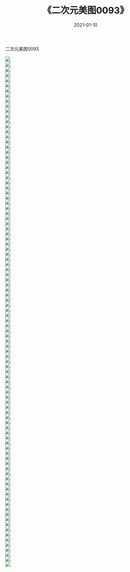 ﻿---
layout: post
title:  《二次元美图0093》
date:   2021-01-10
img: http://imgx.orgx.ga/二次元/2021/二次元美图0093/000.jpg
categories: [美女, 清纯, 唯美]
---

二次元美图0093

 ![](http://imgx.orgx.ga/二次元/2021/二次元美图0093/001.jpg) <br>![](http://imgx.orgx.ga/二次元/2021/二次元美图0093/002.jpg) <br>![](http://imgx.orgx.ga/二次元/2021/二次元美图0093/003.jpg) <br>![](http://imgx.orgx.ga/二次元/2021/二次元美图0093/004.jpg) <br>![](http://imgx.orgx.ga/二次元/2021/二次元美图0093/005.jpg) <br>![](http://imgx.orgx.ga/二次元/2021/二次元美图0093/006.jpg) <br>![](http://imgx.orgx.ga/二次元/2021/二次元美图0093/007.jpg) <br>![](http://imgx.orgx.ga/二次元/2021/二次元美图0093/008.jpg) <br>![](http://imgx.orgx.ga/二次元/2021/二次元美图0093/009.jpg) <br>![](http://imgx.orgx.ga/二次元/2021/二次元美图0093/010.jpg) <br>![](http://imgx.orgx.ga/二次元/2021/二次元美图0093/011.jpg) <br>![](http://imgx.orgx.ga/二次元/2021/二次元美图0093/012.jpg) <br>![](http://imgx.orgx.ga/二次元/2021/二次元美图0093/013.jpg) <br>![](http://imgx.orgx.ga/二次元/2021/二次元美图0093/014.jpg) <br>![](http://imgx.orgx.ga/二次元/2021/二次元美图0093/015.jpg) <br>![](http://imgx.orgx.ga/二次元/2021/二次元美图0093/016.jpg) <br>![](http://imgx.orgx.ga/二次元/2021/二次元美图0093/017.jpg) <br>![](http://imgx.orgx.ga/二次元/2021/二次元美图0093/018.jpg) <br>![](http://imgx.orgx.ga/二次元/2021/二次元美图0093/019.jpg) <br>![](http://imgx.orgx.ga/二次元/2021/二次元美图0093/020.jpg) <br>![](http://imgx.orgx.ga/二次元/2021/二次元美图0093/021.jpg) <br>![](http://imgx.orgx.ga/二次元/2021/二次元美图0093/022.jpg) <br>![](http://imgx.orgx.ga/二次元/2021/二次元美图0093/023.jpg) <br>![](http://imgx.orgx.ga/二次元/2021/二次元美图0093/024.jpg) <br>![](http://imgx.orgx.ga/二次元/2021/二次元美图0093/025.jpg) <br>![](http://imgx.orgx.ga/二次元/2021/二次元美图0093/026.jpg) <br>![](http://imgx.orgx.ga/二次元/2021/二次元美图0093/027.jpg) <br>![](http://imgx.orgx.ga/二次元/2021/二次元美图0093/028.jpg) <br>![](http://imgx.orgx.ga/二次元/2021/二次元美图0093/029.jpg) <br>![](http://imgx.orgx.ga/二次元/2021/二次元美图0093/030.jpg) <br>![](http://imgx.orgx.ga/二次元/2021/二次元美图0093/031.jpg) <br>![](http://imgx.orgx.ga/二次元/2021/二次元美图0093/032.jpg) <br>![](http://imgx.orgx.ga/二次元/2021/二次元美图0093/033.jpg) <br>![](http://imgx.orgx.ga/二次元/2021/二次元美图0093/034.jpg) <br>![](http://imgx.orgx.ga/二次元/2021/二次元美图0093/035.jpg) <br>![](http://imgx.orgx.ga/二次元/2021/二次元美图0093/036.jpg) <br>![](http://imgx.orgx.ga/二次元/2021/二次元美图0093/037.jpg) <br>![](http://imgx.orgx.ga/二次元/2021/二次元美图0093/038.jpg) <br>![](http://imgx.orgx.ga/二次元/2021/二次元美图0093/039.jpg) <br>![](http://imgx.orgx.ga/二次元/2021/二次元美图0093/040.jpg) <br>![](http://imgx.orgx.ga/二次元/2021/二次元美图0093/041.jpg) <br>![](http://imgx.orgx.ga/二次元/2021/二次元美图0093/042.jpg) <br>![](http://imgx.orgx.ga/二次元/2021/二次元美图0093/043.jpg) <br>![](http://imgx.orgx.ga/二次元/2021/二次元美图0093/044.jpg) <br>![](http://imgx.orgx.ga/二次元/2021/二次元美图0093/045.jpg) <br>![](http://imgx.orgx.ga/二次元/2021/二次元美图0093/046.jpg) <br>![](http://imgx.orgx.ga/二次元/2021/二次元美图0093/047.jpg) <br>![](http://imgx.orgx.ga/二次元/2021/二次元美图0093/048.jpg) <br>![](http://imgx.orgx.ga/二次元/2021/二次元美图0093/049.jpg) <br>![](http://imgx.orgx.ga/二次元/2021/二次元美图0093/050.jpg) <br>![](http://imgx.orgx.ga/二次元/2021/二次元美图0093/051.jpg) <br>![](http://imgx.orgx.ga/二次元/2021/二次元美图0093/052.jpg) <br>![](http://imgx.orgx.ga/二次元/2021/二次元美图0093/053.jpg) <br>![](http://imgx.orgx.ga/二次元/2021/二次元美图0093/054.jpg) <br>![](http://imgx.orgx.ga/二次元/2021/二次元美图0093/055.jpg) <br>![](http://imgx.orgx.ga/二次元/2021/二次元美图0093/056.jpg) <br>![](http://imgx.orgx.ga/二次元/2021/二次元美图0093/057.jpg) <br>![](http://imgx.orgx.ga/二次元/2021/二次元美图0093/058.jpg) <br>![](http://imgx.orgx.ga/二次元/2021/二次元美图0093/059.jpg) <br>![](http://imgx.orgx.ga/二次元/2021/二次元美图0093/060.jpg) <br>![](http://imgx.orgx.ga/二次元/2021/二次元美图0093/061.jpg) <br>![](http://imgx.orgx.ga/二次元/2021/二次元美图0093/062.jpg) <br>![](http://imgx.orgx.ga/二次元/2021/二次元美图0093/063.jpg) <br>![](http://imgx.orgx.ga/二次元/2021/二次元美图0093/064.jpg) <br>![](http://imgx.orgx.ga/二次元/2021/二次元美图0093/065.jpg) <br>![](http://imgx.orgx.ga/二次元/2021/二次元美图0093/066.jpg) <br>![](http://imgx.orgx.ga/二次元/2021/二次元美图0093/067.jpg) <br>![](http://imgx.orgx.ga/二次元/2021/二次元美图0093/068.jpg) <br>![](http://imgx.orgx.ga/二次元/2021/二次元美图0093/069.jpg) <br>![](http://imgx.orgx.ga/二次元/2021/二次元美图0093/070.jpg) <br>![](http://imgx.orgx.ga/二次元/2021/二次元美图0093/071.jpg) <br>![](http://imgx.orgx.ga/二次元/2021/二次元美图0093/072.jpg) <br>![](http://imgx.orgx.ga/二次元/2021/二次元美图0093/073.jpg) <br>![](http://imgx.orgx.ga/二次元/2021/二次元美图0093/074.jpg) <br>![](http://imgx.orgx.ga/二次元/2021/二次元美图0093/075.jpg) <br>![](http://imgx.orgx.ga/二次元/2021/二次元美图0093/076.jpg) <br>![](http://imgx.orgx.ga/二次元/2021/二次元美图0093/077.jpg) <br>![](http://imgx.orgx.ga/二次元/2021/二次元美图0093/078.jpg) <br>![](http://imgx.orgx.ga/二次元/2021/二次元美图0093/079.jpg) <br>![](http://imgx.orgx.ga/二次元/2021/二次元美图0093/080.jpg) <br>![](http://imgx.orgx.ga/二次元/2021/二次元美图0093/081.jpg) <br>![](http://imgx.orgx.ga/二次元/2021/二次元美图0093/082.jpg) <br>![](http://imgx.orgx.ga/二次元/2021/二次元美图0093/083.jpg) <br>![](http://imgx.orgx.ga/二次元/2021/二次元美图0093/084.jpg) <br>![](http://imgx.orgx.ga/二次元/2021/二次元美图0093/085.jpg) <br>![](http://imgx.orgx.ga/二次元/2021/二次元美图0093/086.jpg) <br>![](http://imgx.orgx.ga/二次元/2021/二次元美图0093/087.jpg) <br>![](http://imgx.orgx.ga/二次元/2021/二次元美图0093/088.jpg) <br>![](http://imgx.orgx.ga/二次元/2021/二次元美图0093/089.jpg) <br>![](http://imgx.orgx.ga/二次元/2021/二次元美图0093/090.jpg) <br>![](http://imgx.orgx.ga/二次元/2021/二次元美图0093/091.jpg) <br>![](http://imgx.orgx.ga/二次元/2021/二次元美图0093/092.jpg) <br>![](http://imgx.orgx.ga/二次元/2021/二次元美图0093/093.jpg) <br>![](http://imgx.orgx.ga/二次元/2021/二次元美图0093/094.jpg) <br>![](http://imgx.orgx.ga/二次元/2021/二次元美图0093/095.jpg) <br>![](http://imgx.orgx.ga/二次元/2021/二次元美图0093/096.jpg) <br>![](http://imgx.orgx.ga/二次元/2021/二次元美图0093/097.jpg) <br>![](http://imgx.orgx.ga/二次元/2021/二次元美图0093/098.jpg) <br>![](http://imgx.orgx.ga/二次元/2021/二次元美图0093/099.jpg) <br>![](http://imgx.orgx.ga/二次元/2021/二次元美图0093/100.jpg) <br>